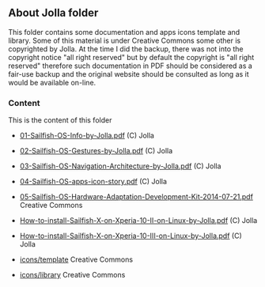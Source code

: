 ## About Jolla folder

This folder contains some documentation and apps icons template and library. Some of this material is under Creative Commons some other is copyrighted by Jolla. At the time I did the backup, there was not into the copyright notice "all right reserved" but by default the copyright is "all right reserved" therefore such documentation in PDF should be considered as a fair-use backup and the original website should be consulted as long as it would be available on-line.

### Content

This is the content of this folder

* [01-Sailfish-OS-Info-by-Jolla.pdf](01-Sailfish-OS-Info-by-Jolla.pdf) (C) Jolla
* [02-Sailfish-OS-Gestures-by-Jolla.pdf](02-Sailfish-OS-Gestures-by-Jolla.pdf) (C) Jolla
* [03-Sailfish-OS-Navigation-Architecture-by-Jolla.pdf](03-Sailfish-OS-Navigation-Architecture-by-Jolla.pdf) (C) Jolla
* [04-Sailfish-OS-apps-icon-story.pdf](04-Sailfish-OS-apps-icon-story.pdf) (C) Jolla
* [05-Sailfish-OS-Hardware-Adaptation-Development-Kit-2014-07-21.pdf](05-Sailfish-OS-Hardware-Adaptation-Development-Kit-2014-07-21.pdf) Creative Commons

* [How-to-install-Sailfish-X-on-Xperia-10-II-on-Linux-by-Jolla.pdf](How-to-install-Sailfish-X-on-Xperia-10-II-on-Linux-by-Jolla.pdf) (C) Jolla
* [How-to-install-Sailfish-X-on-Xperia-10-III-on-Linux-by-Jolla.pdf](How-to-install-Sailfish-X-on-Xperia-10-III-on-Linux-by-Jolla.pdf) (C) Jolla

* [icons/template](iconsi/template/README.md) Creative Commons
* [icons/library](iconsi/library/README.md) Creative Commons
